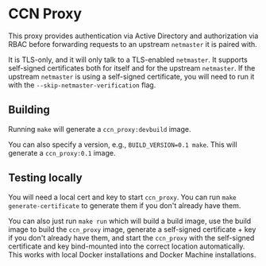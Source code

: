 # CCN Proxy

This proxy provides authentication via Active Directory and authorization via
RBAC before forwarding requests to an upstream `netmaster` it is paired with.

It is TLS-only, and it will only talk to a TLS-enabled `netmaster`.  It supports
self-signed certificates both for itself and for the upstream `netmaster`. If
the upstream `netmaster` is using a self-signed certificate, you will need to
run it with the `--skip-netmaster-verification` flag.

## Building

Running `make` will generate a `ccn_proxy:devbuild` image.

You can also specify a version, e.g., `BUILD_VERSION=0.1 make`.  This will
generate a `ccn_proxy:0.1` image.

## Testing locally

You will need a local cert and key to start `ccn_proxy`.  You can run
`make generate-certificate` to generate them if you don't already have them.

You can also just run `make run` which will build a build image, use
the build image to build the `ccn_proxy` image, generate a self-signed
certificate + key if you don't already have them, and start the `ccn_proxy` with
the self-signed certificate and key bind-mounted into the correct location
automatically.  This works with local Docker installations and Docker Machine
installations.
